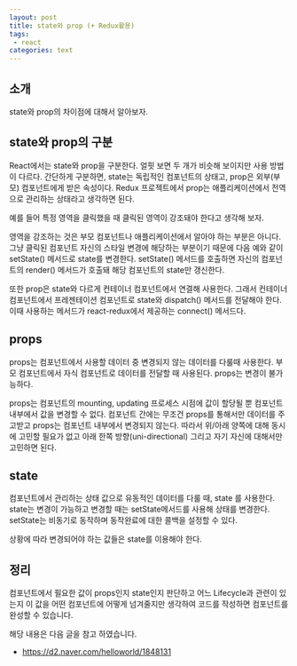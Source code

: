 ```yaml
---
layout: post
title: state와 prop (+ Redux활용)
tags:
 - react
categories: text
---
```


## 소개
state와 prop의 차이점에 대해서 알아보자.

## state와 prop의 구분
React에서는 state와 prop을 구분한다. 얼핏 보면 두 개가 비슷해 보이지만 사용 방법이 다르다. 간단하게 구분하면, state는 독립적인 컴포넌트의 상태고, prop은 외부(부모) 컴포넌트에게 받은 속성이다. Redux 프로젝트에서 prop는 애플리케이션에서 전역으로 관리하는 상태라고 생각하면 된다.

예를 들어 특정 영역을 클릭했을 때 클릭된 영역이 강조돼야 한다고 생각해 보자.

영역을 강조하는 것은 부모 컴포넌트나 애플리케이션에서 알아야 하는 부분은 아니다. 그냥 클릭된 컴포넌트 자신의 스타일 변경에 해당하는 부분이기 때문에 다음 예와 같이 setState() 메서드로 state를 변경한다. setState() 메서드를 호출하면 자신의 컴포넌트의 render() 메서드가 호출돼 해당 컴포넌트의 state만 갱신한다.

또한 prop은 state와 다르게 컨테이너 컴포넌트에서 연결해 사용한다. 그래서 컨테이너 컴포넌트에서 프레젠테이션 컴포넌트로 state와 dispatch() 메서드를 전달해야 한다. 이때 사용하는 메서드가 react-redux에서 제공하는 connect() 메서드다.

## props
props는 컴포넌트에서 사용할 데이터 중 변경되지 않는 데이터를 다룰때 사용한다. 부모 컴포넌트에서 자식 컴포넌트로 데이터를 전달할 때 사용된다. props는 변경이 불가능하다.

props는 컴포넌트의 mounting, updating 프로세스 시점에 값이 할당될 뿐 컴포넌트 내부에서 값을 변경할 수 없다. 컴포넌트 간에는 무조건 props를 통해서만 데이터를 주고받고 props는 컴포넌트 내부에서 변경되지 않는다. 따라서 위/아래 양쪽에 대해 동시에 고민할 필요가 없고 아래 한쪽 방향(uni-directional) 그리고 자기 자신에 대해서만 고민하면 된다.


## state
컴포넌트에서 관리하는 상태 값으로 유동적인 데이터를 다룰 때, state 를 사용한다. state는 변경이 가능하고 변경할 때는 setState메서드를 사용해 상태를 변경한다. setState는 비동기로 동작하며 동작완료에 대한 콜백을 설정할 수 있다.

상황에 따라 변경되어야 하는 값들은 state를 이용해야 한다. 
 

## 정리
컴포넌트에서 필요한 값이 props인지 state인지 판단하고 어느 Lifecycle과 관련이 있는지 이 값을 어떤 컴포넌트에 어떻게 넘겨줄지만 생각하여 코드를 작성하면 컴포넌트를 완성할 수 있습니다.


해당 내용은 다음 글을 참고 하였습니다.
- https://d2.naver.com/helloworld/1848131